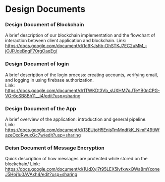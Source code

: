 # Design Documents
### Design Document of Blockchain 
A brief description of our blockchain implementation and the flowchart of interaction between client application and blockchain.
Link: https://docs.google.com/document/d/1c9KJshb-DhSTKJ7EC2uMM_-jOJPJdeBngF70rgOaqEg/

### Design Document of login  
A brief description of the login process: creating accounts, verifying email, and logging in using firebase authorization.  
Link: https://docs.google.com/document/d/1TWKDt3Vb_sUXHM7pJTeYB0nCPG-VG-6cSB8Bh11__i4/edit?usp=sharing

### Design Document of the App  
A brief overview of the application: introduction and general pipeline.  
Link: https://docs.google.com/document/d/13EUtoH5EnisTmMndfkK_NlmF49tWfazeOxdRwuxGc7w/edit?usp=sharing

### Deisn Document of Message Encryption
Quick description of how messages are protected while stored on the blockchain/
Link: https://docs.google.com/document/d/1UdXyi7t95LEX5IvfxwxQWa8mYxoneJ5Hoj1u0AVAxh4/edit?usp=sharing
